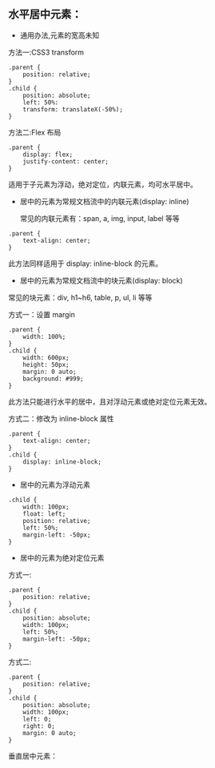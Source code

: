 ## 水平居中元素：

-  通用办法,元素的宽高未知

方法一:CSS3 transform
```
.parent {
    position: relative;
}
.child {
    position: absolute;
    left: 50%:
    transform: translateX(-50%);
}
```

方法二:Flex 布局


```
.parent {
    display: flex;
    justify-content: center;
}
```

适用于子元素为浮动，绝对定位，内联元素，均可水平居中。

-  居中的元素为常规文档流中的内联元素(display: inline)

    常见的内联元素有：span, a, img, input, label 等等

```
.parent {
    text-align: center;
}
```

此方法同样适用于 display: inline-block 的元素。

-  居中的元素为常规文档流中的块元素(display: block)

常见的块元素：div, h1~h6, table, p, ul, li 等等

方式一：设置 margin

```
.parent {
    width: 100%;
}
.child {
    width: 600px;
    height: 50px;
    margin: 0 auto;
    background: #999;
}
```

此方法只能进行水平的居中，且对浮动元素或绝对定位元素无效。

方式二：修改为 inline-block 属性

```
.parent {
    text-align: center;
}
.child {
    display: inline-block;
}
```

-  居中的元素为浮动元素

```
.child {
    width: 100px;
    float: left;
    position: relative;
    left: 50%;
    margin-left: -50px;
}
```

-  居中的元素为绝对定位元素

方式一:

```
.parent {
    position: relative;
}
.child {
    position: absolute;
    width: 100px;
    left: 50%;
    margin-left: -50px;
}
```

方式二:

```
.parent {
    position: relative;
}
.child {
    position: absolute;
    width: 100px;
    left: 0;
    right: 0;
    margin: 0 auto;
}
```

垂直居中元素：
